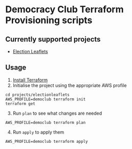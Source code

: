 # Democracy Club Terraform Provisioning scripts

## Currently supported projects

- [Election Leaflets](https://github.com/DemocracyClub/electionleaflets/)

## Usage

1. [Install Terraform](https://www.terraform.io/downloads.html)
2. Initialise the project using the appropriate AWS profile
```
cd projects/electionleaflets
AWS_PROFILE=democlub terraform init
terraform get
```
3. Run `plan` to see what changes are needed
```
AWS_PROFILE=democlub terraform plan
```
4. Run `apply` to apply them
```
AWS_PROFILE=democlub terraform apply
```

